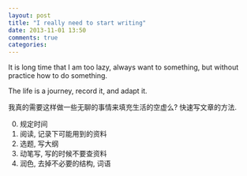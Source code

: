 ```yaml
---
layout: post
title: "I really need to start writing"
date: 2013-11-01 13:50
comments: true
categories: 
---
```


It is long time that I am too lazy, always want to something, but without practice how to do something.

The life is a journey, record it, and adapt it.

我真的需要这样做一些无聊的事情来填充生活的空虚么? 快速写文章的方法.

0. 规定时间
1. 阅读, 记录下可能用到的资料
2. 选题, 写大纲
3. 动笔写, 写的时候不要查资料
4. 润色, 去掉不必要的结构, 词语